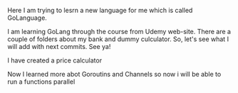 Here I am trying to lesrn a new language for me which is called GoLanguage. 

I am learning GoLang through the course from Udemy web-site. There are a couple of folders about
my bank and dummy culculator. So, let's see what I will add with next commits. See ya!  

I have created a price calculator 

Now I learned more abot Goroutins and Channels so now i will be able to run a functions parallel 